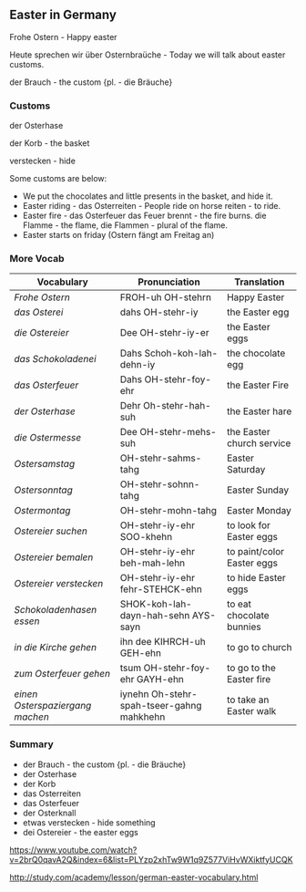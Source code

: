 ## Easter in Germany

Frohe Ostern - Happy easter

Heute sprechen wir über Osternbraüche - Today we will talk about easter customs.

der Brauch - the custom {pl. - die Bräuche}

### Customs

der Osterhase

der Korb - the basket

verstecken - hide

Some customs are below:

- We put the chocolates and little presents in the basket, and hide it.
- Easter riding - das Osterreiten - People ride on horse
  reiten - to ride.
- Easter fire - das Osterfeuer 
  das Feuer brennt - the fire burns. die Flamme - the flame, die Flammen - plural of the flame.
- Easter starts on friday (Ostern fängt am Freitag an)


### More Vocab

| Vocabulary                      | Pronunciation                            | Translation                |
| ------------------------------- | ---------------------------------------- | -------------------------- |
| *Frohe Ostern*                  | FROH-uh OH-stehrn                        | Happy Easter               |
| *das Osterei*                   | dahs OH-stehr-iy                         | the Easter egg             |
| *die Ostereier*                 | Dee OH-stehr-iy-er                       | the Easter eggs            |
| *das Schokoladenei*             | Dahs Schoh-koh-lah-dehn-iy               | the chocolate egg          |
| *das Osterfeuer*                | Dahs OH-stehr-foy-ehr                    | the Easter Fire            |
| *der Osterhase*                 | Dehr Oh-stehr-hah-suh                    | the Easter hare            |
| *die Ostermesse*                | Dee OH-stehr-mehs-suh                    | the Easter church service  |
| *Ostersamstag*                  | OH-stehr-sahms-tahg                      | Easter Saturday            |
| *Ostersonntag*                  | OH-stehr-sohnn-tahg                      | Easter Sunday              |
| *Ostermontag*                   | OH-stehr-mohn-tahg                       | Easter Monday              |
| *Ostereier suchen*              | OH-stehr-iy-ehr SOO-khehn                | to look for Easter eggs    |
| *Ostereier bemalen*             | OH-stehr-iy-ehr beh-mah-lehn             | to paint/color Easter eggs |
| *Ostereier verstecken*          | OH-stehr-iy-ehr fehr-STEHCK-ehn          | to hide Easter eggs        |
| *Schokoladenhasen essen*        | SHOK-koh-lah-dayn-hah-sehn AYS-sayn      | to eat chocolate bunnies   |
| *in die Kirche gehen*           | ihn dee KIHRCH-uh GEH-ehn                | to go to church            |
| *zum Osterfeuer gehen*          | tsum OH-stehr-foy-ehr GAYH-ehn           | to go to the Easter fire   |
| *einen Osterspaziergang machen* | iynehn Oh-stehr-spah-tseer-gahng mahkhehn | to take an Easter walk     |


### Summary

- der Brauch - the custom {pl. - die Bräuche}
- der Osterhase
- der Korb
- das Osterreiten
- das Osterfeuer
- der Osterknall
- etwas verstecken - hide something
- dei Ostereier - the easter eggs




https://www.youtube.com/watch?v=2brQ0qavA2Q&index=6&list=PLYzp2xhTw9W1q9Z577ViHvWXiktfyUCQK

http://study.com/academy/lesson/german-easter-vocabulary.html